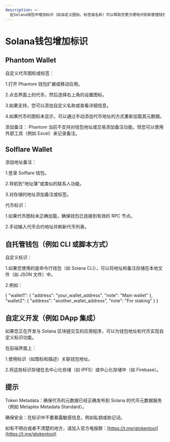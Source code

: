 ```yaml
---
description: >-
  在Solana钱包中增加标识（如自定义图标、标签或名称）可以帮助您更方便地识别和管理钱包地址或代币。以下是如何在不同类型的Solana钱包中实现这一功能的说明：
---
```


# Solana钱包增加标识

## Phantom Wallet

自定义代币图标或标签：

1.打开 Phantom 钱包扩展或移动应用。

2.点击界面上的代币，然后选择右上角的设置图标。

3.如果支持，您可以添加自定义名称或查看详细信息。

4.如果代币的图标未显示，可以通过手动添加代币地址的方式重新加载其元数据。

添加备注： Phantom 当前不支持对钱包地址或交易添加备注功能，但您可以使用外部工具（例如 Excel）来记录备注。

## Solflare Wallet

添加地址备注：

1.登录 Solflare 钱包。&#x20;

2.导航到“地址簿”或类似的联系人功能。&#x20;

3.对存储的地址添加备注或标签。

代币标识：

1.如果代币图标未正确加载，确保钱包已连接到有效的 RPC 节点。

2.手动输入代币合约地址并刷新代币列表。

## 自托管钱包（例如 CLI 或脚本方式）

自定义标识：

1.如果您使用的是命令行钱包（如 Solana CLI），可以将地址和备注存储在本地文件（如 JSON 文件）中。

2.例如：

{ "wallet1": { "address": "your\_wallet\_address", "note": "Main wallet" }, "wallet2": { "address": "another\_wallet\_address", "note": "For staking" } }

## 自定义开发（例如 DApp 集成）

如果您正在开发与 Solana 区块链交互的应用程序，可以为钱包地址和代币实现自定义标识功能。

在前端界面上：

1.使用标识（如图标和描述）关联钱包地址。

2.将这些标识存储在去中心化存储（如 IPFS）或中心化存储中（如 Firebase）。

## 提示

Token Metadata：确保代币的元数据已经正确发布到 Solana 的代币元数据服务（例如 Metaplex Metadata Standard）。

确保安全：在标识中不要暴露敏感信息，例如私钥或助记词。

如有不明白或者不清楚的地方，请加入官方电报群：[https://t.me/gtokentool](https://t.me/gtokentool)
